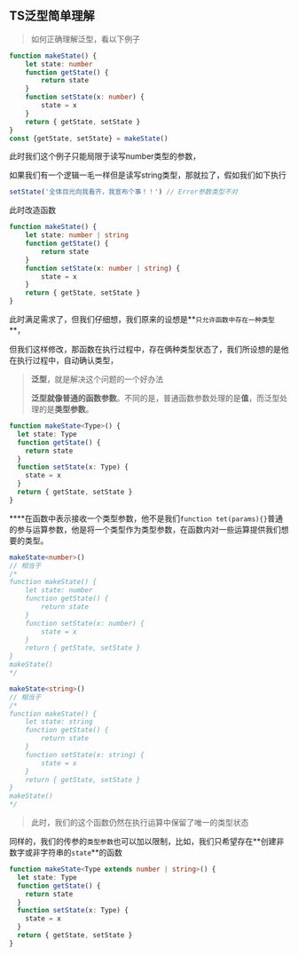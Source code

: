 ## TS泛型简单理解

> 如何正确理解泛型，看以下例子

```typescript
function makeState() {
    let state: number
    function getState() {
        return state
    }
    function setState(x: number) {
        state = x
    }
    return { getState, setState }
}
const {getState, setState} = makeState()
```

此时我们这个例子只能局限于读写number类型的参数，

如果我们有一个逻辑一毛一样但是读写string类型，那就拉了，假如我们如下执行

```typescript
setState('全体目光向我看齐，我宣布个事！！') // Error参数类型不对
```

此时改造函数

```typescript
function makeState() {
    let state: number | string
    function getState() {
        return state
    }
    function setState(x: number | string) {
        state = x
    }
    return { getState, setState }
}
```

此时满足需求了，但我们仔细想，我们原来的设想是**`只允许函数中存在一种类型`**，

但我们这样修改，那函数在执行过程中，存在俩种类型状态了，我们所设想的是他在执行过程中，自动确认类型，

> **泛型**，就是解决这个问题的一个好办法
>
> **泛型就像普通的函数参数**。不同的是，普通函数参数处理的是**值**，而泛型处理的是**类型参数**。

```typescript
function makeState<Type>() {
  let state: Type
  function getState() {
    return state
  }
  function setState(x: Type) {
    state = x
  }
  return { getState, setState }
}
```

**<Type>**在函数中表示接收一个类型参数，他不是我们`function tet(params){}`普通的参与运算参数，他是将一个类型作为类型参数，在函数内对一些运算提供我们想要的类型。

```typescript
makeState<number>()
// 相当于
/*
function makeState() {
    let state: number
    function getState() {
        return state
    }
    function setState(x: number) {
        state = x
    }
    return { getState, setState }
}
makeState()
*/
```

```typescript
makeState<string>()
// 相当于
/* 
function makeState() {
    let state: string
    function getState() {
        return state
    }
    function setState(x: string) {
        state = x
    }
    return { getState, setState }
}
makeState()
*/
```

> 此时，我们的这个函数仍然在执行运算中保留了唯一的类型状态

同样的，我们的传参的`类型参数`也可以加以限制，比如，我们只希望存在**创建非数字或非字符串的`state`**的函数

```typescript
function makeState<Type extends number | string>() {
  let state: Type
  function getState() {
    return state
  }
  function setState(x: Type) {
    state = x
  }
  return { getState, setState }
}
```

